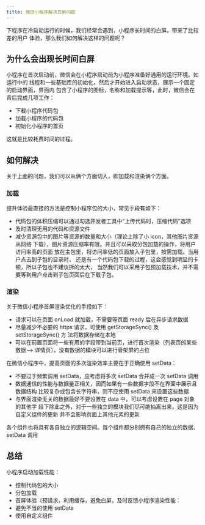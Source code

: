 ```yaml
---
title: 微信小程序解决白屏问题
---
```


下程序在冷启动运行的时候，我们经常会遇到，小程序长时间的白屏。带来了比较差的用户
体验，那么我们如何解决这样的问题呢？

## 为什么会出现长时间白屏

小程序在首次启动前，微信会在小程序启动前为小程序准备好通用的运行环境。如运行中的
线程和一些基础库的初始化，然后才开始进入启动状态，展示一个固定的启动界面，界面内
包含了小程序的图标，名称和加载提示等，此时，微信会在背后完成几项工作：

-   下载小程序代码包
-   加载小程序的代码包
-   初始化小程序的首页

这就是比较耗费时间的过程。

## 如何解决

关于上面的问题，我们可以从俩个方面切入，即加载和渲染俩个方面。

### 加载

提升体验最直接的方法是控制小程序包的大小，常见手段有如下：

-   代码包的体积压缩可以通过勾选开发者工具中“上传代码时，压缩代码”选项
-   及时清理无用的代码和资源文件
-   减少资源包中的图片等资源的数量和大小（理论上除了小 icon，其他图片资源从网络
    下载），图片资源压缩率有限。并且可以采取分包加载的操作，将用户访问率高的页面
    放在主包里，将访问率低的页面放入子包里，按需加载。当用户点击到子包的目录时，
    还是有一个代码包下载的过程，这会感觉到明显的卡顿，所以子包也不建议拆的太大，
    当然我们可以采用子包预加载技术，并不需要等到用户点击到子包页面后在下载子包。

### 渲染

关于微信小程序首屏渲染优化的手段如下：

-   请求可以在页面 onLoad 就加载，不需要等页面 ready 后在异步请求数据
-   尽量减少不必要的 https 请求，可使用 getStorageSync() 及 setStorageSync() 方
    法将数据存储在本地
-   可以在前置页面将一些有用的字段带到当前页，进行首次渲染（列表页的某些数据-->
    详情页），没有数据的模块可以进行骨架屏的占位

在微信小程序中，提高页面的多次渲染效率主要在于正确使用 setData：

-   不要过于频繁调用 setData，应考虑将多次 setData 合并成一次 setData 调用
-   数据通信的性能与数据量正相关，因而如果有一些数据字段不在界面中展示且数据结构
    比较复杂或包含长字符串，则不应使用 setData 来设置这些数据
-   与界面渲染无关的数据最好不要设置在 data 中，可以考虑设置在 page 对象的其他字
    段下除此之外，对于一些独立的模块我们尽可能抽离出来，这是因为自定义组件的更新
    并不会影响页面上其他元素的更新

各个组件也将具有各自独立的逻辑空间。每个组件都分别拥有自己的独立的数据、setData
调用

## 总结

小程序启动加载性能：

-   控制代码包的大小
-   分包加载
-   首屏体验（预请求，利用缓存，避免白屏，及时反馈小程序渲染性能：
-   避免不当的使用 setData
-   使用自定义组件
